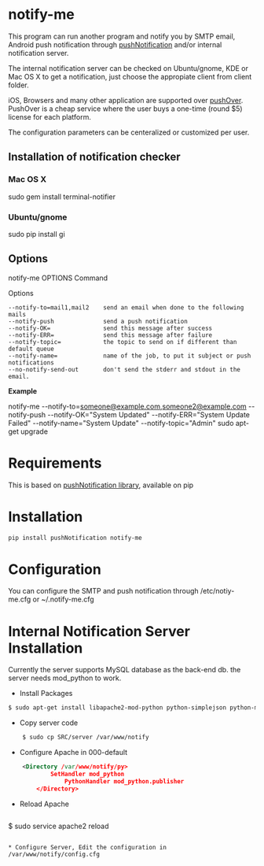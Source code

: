 # notify-me

This program can run another program and notify you by SMTP email, Android push notification through [pushNotification](https://github.com/mkalioby/Python_Notifications) and/or internal notification server.

The internal notification server can be checked on Ubuntu/gnome, KDE or Mac OS X to get a notification, just choose the appropiate client from client folder.

iOS, Browsers and many other application are supported over [pushOver](https://pushover.net/). PushOver is a cheap service where the user buys a one-time (round $5) license for each platform.

The configuration parameters can be centeralized or customized per user.

## Installation of notification checker 

### Mac OS X

sudo gem install terminal-notifier

### Ubuntu/gnome
sudo pip install gi

## Options


 notify-me OPTIONS Command

 Options

    --notify-to=mail1,mail2    send an email when done to the following mails
    --notify-push              send a push notification
    --notify-OK=               send this message after success
    --notify-ERR=              send this message after failure
    --notify-topic=            the topic to send on if different than default queue
    --notify-name=             name of the job, to put it subject or push notifications
    --no-notify-send-out       don't send the stderr and stdout in the email.
    
 
 
 **Example**

 notify-me  --notify-to=someone@example.com,someone2@example.com --notify-push --notify-OK="System Updated" --notify-ERR="System Update Failed" --notify-name="System Update" --notify-topic="Admin" sudo apt-get upgrade

# Requirements

This is based on [pushNotification library](https://pypi.python.org/pypi?name=pushNotification), available on pip

# Installation

```sh
pip install pushNotification notify-me
```

# Configuration

You can configure the SMTP and push notification through /etc/notiy-me.cfg or ~/.notify-me.cfg

# Internal Notification Server Installation

Currently the server supports MySQL database as the back-end db. the server needs mod_python to work.

* Install Packages
```sh
$ sudo apt-get install libapache2-mod-python python-simplejson python-mysqldb
```
* Copy server code
```sh
	$ sudo cp SRC/server /var/www/notify
```
* Configure Apache in 000-default
```xml
	<Directory /var/www/notify/py>
         	SetHandler mod_python
                PythonHandler mod_python.publisher
        </Directory>
```

* Reload Apache
  
  ```sh 
 $ sudo service apache2 reload
 ```
 
* Configure Server, Edit the configuration in /var/www/notify/config.cfg
     



